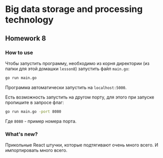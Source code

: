 # Big data storage and processing technology

## Homework 8

### How to use

Чтобы запустить программу, необходимо из корня директории (из папки для этой домашки ```lesson8```) запустить файл ```main.go```:

```bash
go run main.go
```

Программа автоматически запустить на ```localhost:5000```.

Есть возможность запустить на другом порту, для этого при запуске пропишите в запросе флаг:

```bash
go run main.go -port 8080
```

Где ```8080``` - пример номера порта.

### What's new?

Прикольные React штучки, которые подтягивают очень много всего. И импортировать много всего.
